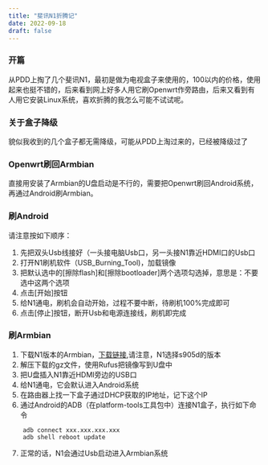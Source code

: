 ```yaml
---
title: "斐讯N1折腾记"
date: 2022-09-18
draft: false
---
```


### 开篇

从PDD上掏了几个斐讯N1，最初是做为电视盒子来使用的，100以内的价格，使用起来也挺不错的，后来看到网上好多人用它刷Openwrt作旁路由，后来又看到有人用它安装Linux系统，喜欢折腾的我怎么可能不试试呢。

### 关于盒子降级
貌似我收到的几个盒子都无需降级，可能从PDD上淘过来的，已经被降级过了

### Openwrt刷回Armbian
  直接用安装了Armbian的U盘启动是不行的，需要把Openwrt刷回Android系统，再通过Android刷Armbian。

### 刷Android
  请注意按如下顺序：
  1. 先把双头Usb线接好（一头接电脑Usb口，另一头接N1靠近HDMI口的Usb口
  2. 打开N1刷机软件（USB_Burning_Tool)，加载镜像
  3. 把默认选中的[擦除flash]和[擦除bootloader]两个选项勾选掉，意思是：不要选中这两个选项
  4. 点击[开始]按钮
  5. 给N1通电，刷机会自动开始，过程不要中断，待刷机100%完成即可
  6. 点击[停止]按钮，断开Usb和电源连接线，刷机即完成

### 刷Armbian
  1. 下载N1版本的Armbian，[下载链接](https://github.com/ophub/amlogic-s9xxx-armbian/releases),请注意，N1选择s905d的版本
  2. 解压下载的gz文件，使用Rufus把镜像写到U盘中
  3. 把U盘插入N1靠近HDMI旁边的USB口
  4. 给N1通电，它会默认进入Android系统
  5. 在路由器上找一下盒子通过DHCP获取的IP地址，记下这个IP
  6. 通过Android的ADB（在platform-tools工具包中）连接N1盒子，执行如下命令
   
```shell
    adb connect xxx.xxx.xxx.xxx
    adb shell reboot update
```
7. 正常的话，N1会通过Usb启动进入Armbian系统


